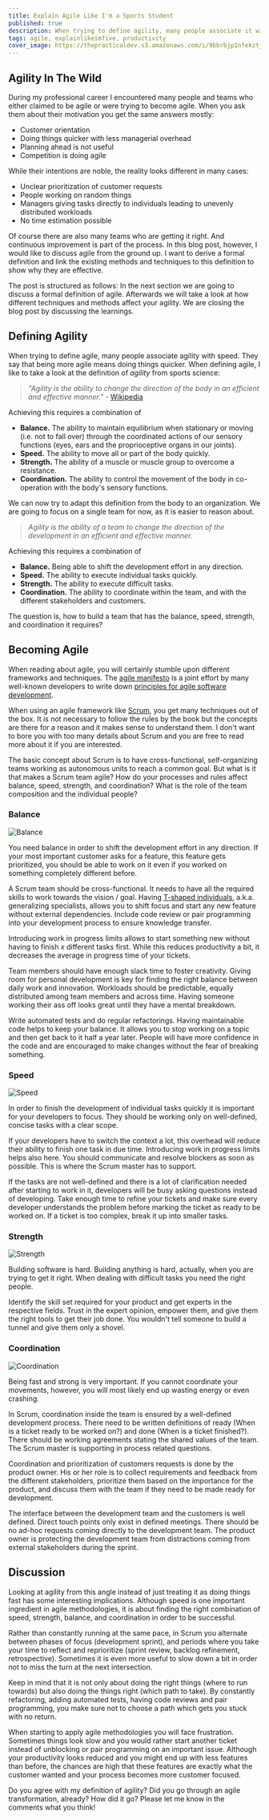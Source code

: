 ```yaml
---
title: Explain Agile Like I'm a Sports Student
published: true
description: When trying to define agility, many people associate it with speed. We are going to look at the definition of agility from the sports science perspective and adapt this definition.
tags: agile, explainlikeimfive, productivity
cover_image: https://thepracticaldev.s3.amazonaws.com/i/9bbrbjp1nfekztj5sofw.png
---
```


## Agility In The Wild

During my professional career I encountered many people and teams who either claimed to be agile or were trying to become agile. When you ask them about their motivation you get the same answers mostly:

- Customer orientation
- Doing things quicker with less managerial overhead
- Planning ahead is not useful
- Competition is doing agile

While their intentions are noble, the reality looks different in many cases:

- Unclear prioritization of customer requests
- People working on random things
- Managers giving tasks directly to individuals leading to unevenly distributed workloads
- No time estimation possible

Of course there are also many teams who are getting it right. And continuous improvement is part of the process. In this blog post, however, I would like to discuss agile from the ground up. I want to derive a formal definition and link the existing methods and techniques to this definition to show why they are effective.

The post is structured as follows: In the next section we are going to discuss a formal definition of agile. Afterwards we will take a look at how different techniques and methods affect your agility. We are closing the blog post by discussing the learnings.

## Defining Agility

When trying to define agile, many people associate agility with speed. They say that being more agile means doing things quicker. When defining agile, I like to take a look at the definition of _agility_ from sports science:

> _"Agility is the ability to change the direction of the body in an efficient and effective manner."_ - [Wikipedia](https://en.wikipedia.org/wiki/Agility)

Achieving this requires a combination of

- **Balance.** The ability to maintain equilibrium when stationary or moving (i.e. not to fall over) through the coordinated actions of our sensory functions (eyes, ears and the proprioceptive organs in our joints).
- **Speed.** The ability to move all or part of the body quickly.
- **Strength.** The ability of a muscle or muscle group to overcome a resistance.
- **Coordination.** The ability to control the movement of the body in co-operation with the body's sensory functions.

We can now try to adapt this definition from the body to an organization. We are going to focus on a single team for now, as it is easier to reason about.

> _Agility is the ability of a team to change the direction of the development in an efficient and effective manner._

Achieving this requires a combination of

- **Balance.** Being able to shift the development effort in any direction.
- **Speed.** The ability to execute individual tasks quickly.
- **Strength.** The ability to execute difficult tasks.
- **Coordination.** The ability to coordinate within the team, and with the different stakeholders and customers.

The question is, how to build a team that has the balance, speed, strength, and coordination it requires?

## Becoming Agile

When reading about agile, you will certainly stumble upon different frameworks and techniques. The [agile manifesto](http://agilemanifesto.org/) is a joint effort by many well-known developers to write down [principles for agile software development](http://agilemanifesto.org/principles.html).

When using an agile framework like [Scrum](https://en.wikipedia.org/wiki/Scrum_(software_development)), you get many techniques out of the box. It is not necessary to follow the rules by the book but the concepts are there for a reason and it makes sense to understand them. I don't want to bore you with too many details about Scrum and you are free to read more about it if you are interested.

The basic concept about Scrum is to have cross-functional, self-organizing teams working as autonomous units to reach a common goal. But what is it that makes a Scrum team agile? How do your processes and rules affect balance, speed, strength, and coordination? What is the role of the team composition and the individual people?

### Balance

![Balance](https://thepracticaldev.s3.amazonaws.com/i/th435kqg58mcfdzda180.png)

You need balance in order to shift the development effort in any direction. If your most important customer asks for a feature, this feature gets prioritized, you should be able to work on it even if you worked on something completely different before.

A Scrum team should be cross-functional. It needs to have all the required skills to work towards the vision / goal. Having [T-shaped individuals](https://en.wikipedia.org/wiki/T-shaped_skills), a.k.a. generalizing specialists, allows you to shift focus and start any new feature without external dependencies. Include code review or pair programming into your development process to ensure knowledge transfer.

Introducing work in progress limits allows to start something new without having to finish _x_ different tasks first. While this reduces productivity a bit, it decreases the average in progress time of your tickets.

Team members should have enough slack time to foster creativity. Giving room for personal development is key for finding the right balance between daily work and innovation. Workloads should be predictable, equally distributed among team members and across time. Having someone working their ass off looks great until they have a mental breakdown.

Write automated tests and do regular refactorings. Having maintainable code helps to keep your balance. It allows you to stop working on a topic and then get back to it half a year later. People will have more confidence in the code and are encouraged to make changes without the fear of breaking something.

### Speed

![Speed](https://thepracticaldev.s3.amazonaws.com/i/yhdz26kz4ftg8osynjm2.png)

In order to finish the development of individual tasks quickly it is important for your developers to focus. They should be working only on well-defined, concise tasks with a clear scope.

If your developers have to switch the context a lot, this overhead will reduce their ability to finish one task in due time. Introducing work in progress limits helps also here. You should communicate and resolve blockers as soon as possible. This is where the Scrum master has to support.

If the tasks are not well-defined and there is a lot of clarification needed after starting to work in it, developers will be busy asking questions instead of developing. Take enough time to refine your tickets and make sure every developer understands the problem before marking the ticket as ready to be worked on. If a ticket is too complex, break it up into smaller tasks.

### Strength

![Strength](https://thepracticaldev.s3.amazonaws.com/i/q52i7vue3rrj3jb3vvmf.png)

Building software is hard. Building anything is hard, actually, when you are trying to get it right. When dealing with difficult tasks you need the right people.

Identify the skill set required for your product and get experts in the respective fields. Trust in the expert opinion, empower them, and give them the right tools to get their job done. You wouldn't tell someone to build a tunnel and give them only a shovel.

### Coordination

![Coordination](https://thepracticaldev.s3.amazonaws.com/i/6cjnnq1auoh6ir2l7fu1.png)

Being fast and strong is very important. If you cannot coordinate your movements, however, you will most likely end up wasting energy or even crashing.

In Scrum, coordination inside the team is ensured by a well-defined development process. There need to be written definitions of ready (When is a ticket ready to be worked on?) and done (When is a ticket finished?). There should be working agreements stating the shared values of the team. The Scrum master is supporting in process related questions.

Coordination and prioritization of customers requests is done by the product owner. His or her role is to collect requirements and feedback from the different stakeholders, prioritize them based on the importance for the product, and discuss them with the team if they need to be made ready for development.

The interface between the development team and the customers is well defined. Direct touch points only exist in defined meetings. There should be no ad-hoc requests coming directly to the development team. The product owner is protecting the development team from distractions coming from external stakeholders during the sprint.

## Discussion

Looking at agility from this angle instead of just treating it as doing things fast has some interesting implications. Although speed is one important ingredient in agile methodologies, it is about finding the right combination of speed, strength, balance, and coordination in order to be successful.

Rather than constantly running at the same pace, in Scrum you alternate between phases of focus (development sprint), and periods where you take your time to reflect and reprioritize (sprint review, backlog refinement, retrospective). Sometimes it is even more useful to slow down a bit in order not to miss the turn at the next intersection.

Keep in mind that it is not only about doing the right things (where to run towards) but also doing the things right (which path to take). By constantly refactoring, adding automated tests, having code reviews and pair programming, you make sure not to choose a path which gets you stuck with no return.

When starting to apply agile methodologies you will face frustration. Sometimes things look slow and you would rather start another ticket instead of unblocking or pair programming on an important issue. Although your productivity looks reduced and you might end up with less features than before, the chances are high that these features are exactly what the customer wanted and your process becomes more customer focused.

Do you agree with my definition of agility? Did you go through an agile transformation, already? How did it go? Please let me know in the comments what you think!
